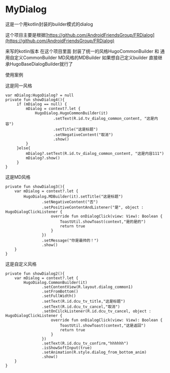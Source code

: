 # MyDialog
这是一个用kotlin封装的builder模式的dialog

这个项目主要是根据[https://github.com/AndroidFriendsGroup/FRDialog](https://github.com/AndroidFriendsGroup/FRDialog)

来写的kotlin版本
在这个项目里面  封装了统一的风格HugoCommonBuilder 和 通用自定义CommonBuilder   MD风格的MDBuilder
如果想自己定义builder 直接继承HugoBaseDialogBuilder就行了

使用案例

这是同一风格

    var mDialog:HugoDialog? = null
    private fun showDialog4(){
         if (mDialog == null) {
             mDialog = context?.let {
                 HugoDialog.HugoCommonBuilder(it)
                         .setText(R.id.tv_dialog_common_content, "这是内容")
                         .setTitle("这是标题")
                         .setNegativeContent("取消")
                         .show()
             }
         }else{
             mDialog?.setText(R.id.tv_dialog_common_content, "这是内容111")
             mDialog?.show()
         }
    }
    
这是MD风格

    private fun showDialog3(){
        var mDialog = context?.let {
            HugoDialog.MDBuilder(it).setTitle("这是标题")
                    .setNegativeContent("否")
                    .setPositiveContentAndListener("是", object : HugoDialogClickListener {
                        override fun onDialogClick(view: View): Boolean {
                            ToastUtil.showToast(context,"是的是的")
                            return true
                        }
                    })
                    .setMessage("你是最帅的！")
                    .show()
        }
    }


这是自定义风格

    private fun showDialog2(){
        var mDialog = context?.let {
            HugoDialog.CommonBuilder(it)
                    .setContentView(R.layout.dialog_common1)
                    .setFromBottom()
                    .setFullWidth()
                    .setText(R.id.dcu_tv_title,"这是标题")
                    .setText(R.id.dcu_tv_cancel,"取消")
                    .setOnCilckListener(R.id.dcu_tv_cancel, object : HugoDialogClickListener {
                        override fun onDialogClick(view: View): Boolean {
                            ToastUtil.showToast(context,"这是返回")
                            return true
                        }
                    })
                    .setText(R.id.dcu_tv_confirm,"hhhhhh")
                    .isShowSoftInput(true)
                    .setAnimation(R.style.dialog_from_bottom_anim)
                    .show()
        }
    }

